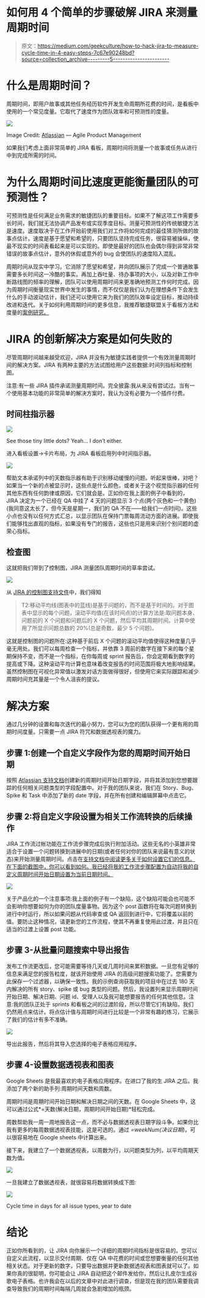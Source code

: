 # 如何用 4 个简单的步骤破解 JIRA 来测量周期时间

> 原文：<https://medium.com/geekculture/how-to-hack-jira-to-measure-cycle-time-in-4-easy-steps-7c67e90248bd?source=collection_archive---------5----------------------->

# 什么是周期时间？

周期时间，即用户故事或其他任务经历软件开发生命周期所花费的时间，是看板中使用的一个常见度量。它取代了速度作为团队效率和可预测性的度量。

![](img/2cb1b24a7e57f118f9927e43235f5f93.png)

Image Credit: [Atlassian](https://www.atlassian.com/agile/project-management) — Agile Product Management

如果我们考虑上面非常简单的 JIRA 看板，周期时间将测量一个故事或任务从进行中到完成所需的时间。

# 为什么周期时间比速度更能衡量团队的可预测性？

可预测性是任何满足业务需求的敏捷团队的重要目标。如果不了解这项工作需要多长时间，我们就无法协调产品发布或实现季度目标。测量可预测性的传统敏捷方法是速度。速度取决于在工作开始前使用我们对工作将如何完成的最佳猜测所做的故事点估计。速度是基于愿望和希望的，只要团队坚持完成任务，很容易被操纵，使最不现实的时间表看起来是可以实现的。即使是最好的团队也会偶尔得到非常非常错误的故事点估计，意外的休假或意外的 bug 会使团队的速度陷入混乱。

周期时间从现实中学习。它消除了愿望和希望，并向团队展示了完成一个普通故事需要多长时间这一冷酷的事实。再加上吞吐量、待办事项的大小，以及对新工作中断路线图的频率的理解，团队可以使用周期时间来更准确地预测工作何时完成。因为周期时间衡量现实世界中发生的事情，而不仅仅是我们认为在理想条件下会发生什么的手动波动估计，我们还可以使用它来为我们的团队效率设定目标，推动持续改进和迭代。关于如何利用周期时间的更多信息，我推荐敏捷联盟关于看板方法和度量的[案例研究。](https://www.agilealliance.org/resources/experience-reports/actionable-metrics-siemens-health-services/)

# JIRA 的创新解决方案是如何失败的

尽管周期时间越来越受欢迎，JIRA 并没有为敏捷实践者提供一个有效测量周期时间的解决方案。JIRA 有两种主要的方法试图给用户这些数据:时间列指标和控制图。

注意:有一些 JIRA 插件承诺测量周期时间。完全披露:我从来没有尝试过。当有一个使用基本功能的非常简单的解决方案时，我认为没有必要为一个插件付费。

## **时间柱指示器**

![](img/cbba1f79bca65377ec5f5731558a414e.png)

See those tiny little dots? Yeah… I don’t either.

进入看板设置->卡片布局，为 JIRA 看板启用列中时间指示器。

![](img/ab7dfe5411e202a7523e64489f3b501b.png)

帮助文本承诺列中的天数指示器有助于识别移动缓慢的问题。听起来很棒，对吧？如果当一个新的点被显示时，这些点是什么颜色，或者关于这个视觉指示器的任何其他东西有任何韵律或原因，它们就会是。正如你在我上面的例子中看到的，JIRA 决定为一个已经在 QA 中挂了 4 天的问题显示 3 个点(两个灰色和一个黄色)(我同意这太长了，但今天是星期一，我们的 QA 不在——给我们一点时间)。这些小点也没有以任何方式汇总，以显示团队在保持门票每周流动方面的进展。即使我们能够找出直观的指标，如果没有专门的报告，这些也只是用来识别个别问题的虚荣心指标。

## 检查图

这就把我们带到了控制图，JIRA 测量团队周期时间的草率尝试。

![](img/d30064b7ecf9f6b25074aa26aa150ef6.png)

从 [JIRA 的控制图支持文件](https://support.atlassian.com/jira-software-cloud/docs/view-and-understand-the-control-chart/)中，我们得知

> T2:移动平均线(图表中的蓝线)是基于问题的，而不是基于时间的。对于图表中显示的每个问题，滚动平均值(在该时间点)的计算方法是:取问题本身、问题前的 X 个问题和问题后的 X 个问题，然后平均其周期时间。计算中使用了所显示问题总数的 20%(总是奇数，最少 5 个问题)。

这就是控制图的问题所在:这种基于前后 X 个问题的滚动平均值使得这种度量几乎毫无用处。我们可以每周检查一个指标，并依靠 3 周前的数字在接下来的每个星期保持不变，而不是一个指标，在你每周或 sprint 报告后，你会定期看到数字的提高或下降。这种滚动平均计算也意味着改变报告的时间范围将极大地影响结果。虽然控制图在可视化异常值以激发对话方面做得很好，但使用它来实际跟踪和减少周期时间充其量是一个令人沮丧的提议。

# 解决方案

通过几分钟的设置和每次迭代的最小努力，您可以为您的团队获得一个更有用的周期时间度量。只需要一点 JIRA 符咒和数据透视表的魔力。

## 步骤 1:创建一个自定义字段作为您的周期时间开始日期

按照 [Atlassian 支持文档](https://support.atlassian.com/jira-cloud-administration/docs/create-a-custom-field/)创建新的周期时间开始日期字段，并将其添加到您想要跟踪的任何相关问题类型的字段配置中。对于我的团队来说，我们在 Story、Bug、Spike 和 Task 中添加了新的 date 字段，并在所有创建和编辑屏幕中点击它。

## 步骤 2:将自定义字段设置为相关工作流转换的后续操作

JIRA 工作流过帐功能在工作流步骤完成后执行附加活动。这些无名的小英雄非常适合于设置一个问题转换到进展中的日期(或者任何对你的团队来说最有意义的状态)来开始测量周期时间。点击在[支持文档中阅读更多关于如何设置它们的信息。在下面的截图中，你可以看到如何。我已经将我的工作流步骤配置为自动将我的自定义周期时间开始日期设置为当前日期时间。](https://support.atlassian.com/jira-cloud-administration/docs/configure-advanced-issue-workflows/#Advancedworkflowconfiguration-postfunctions)

![](img/e1ff0b8b77c50c7629e56e5478041067.png)

关于产品化的一个注意事项:我上面的例子有一个缺陷，这个缺陷可能会也可能不会影响你想要如何为你的团队度量事物。因为这个 post 函数将在每次问题转换到进行中时运行，所以如果问题从代码审查或 QA 返回到进行中，它将覆盖以前的值。要防止这种情况，请更新您的工作流程，使其不再重复使用此过渡，并且只在适当的过渡上设置 post 功能。

## 步骤 3-从批量问题搜索中导出报告

发布工作流更改后，您可能需要等待几天或几周时间来累积数据。一旦您有足够的信息来满足您的报告粒度，就该开始使用 JIRA 的高级问题搜索功能了。您需要为此保存一个过滤器，以确保一致性。我的示例查询获取我的项目中在过去 180 天内解决的所有 story、spike 或 bug 类型的问题。然后，我设置列来显示周期时间开始日期、解决日期、问题 id、受理人以及我可能想要报告的任何其他信息。注意:我的团队正处于 sprints 和看板之间的过渡阶段，所以尽管它们有缺陷，我们仍然用点来估计。将点估计值与周期时间进行比较是一个非常有趣的练习，它展示了我们的估计有多不准确。

![](img/3d56f94f4031661a26db28d4ec395a9f.png)

导出此报告，然后将其导入您选择的电子表格应用程序。

## 步骤 4-设置数据透视表和图表

Google Sheets 是我最喜欢的电子表格应用程序。在进口了我的生 JIRA 之后。我添加了两个新的助手列:周期时间天数和周数。

周期时间是周期时间开始日期和解决日期之间的天数。在 Google Sheets 中，这可以通过公式*=天数(解决日期，周期时间开始日期)*轻松完成。

周数帮助我一周一周地报告这一点，而不必与数据透视表日期字段斗争。如果你比我有更多的每周数据透视表技能，这是可选的。通过 *=weekNum(决议日期)*，可以很容易地在 Google sheets 中计算出来。

接下来，我建立了一个数据透视表，以周数为行，以问题类型为列，以平均周期天数为值。

![](img/2b32a5721163e9d7b90a06f84898056a.png)

一旦我建立了数据透视表，就很容易将数据转换成下图:

![](img/a54aaa2a2ed89344b1910135d6ea0060.png)

Cycle time in days for all issue types, year to date

# 结论

正如你所看到的，让 JIRA 向你展示一个详细的周期时间指标是很容易的。您可以自定义此流程，以显示交付周期、仅在 QA 中花费的时间或您想要衡量的任何其他相关状态。对于更新的数字，只要导出数据并更新数据透视表和图表就可以了。如果你真的很聪明，你可能会让 JIRA 自动把这个邮件发给你，然后让扎皮尔生成谷歌电子表格。也许我会在以后的文章中对此进行调查，但是现在我的团队需要我调查导致我们的周期时间每隔几周就会急剧增加的瓶颈。